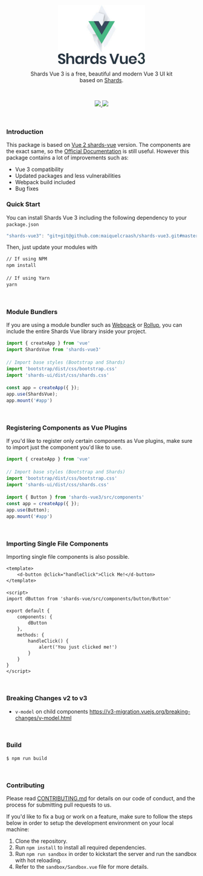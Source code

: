 <p align="center">
<img src="logo.jpg" width="230" />
</p>

<p align="center">
Shards Vue 3 is a free, beautiful and modern Vue 3 UI kit <br /> based on <a href="https://github.com/designrevision/shards-ui">Shards</a>.
</p>

<br />

<p align="center">
  <a href="#">
    <img src="https://img.shields.io/badge/License-MIT-brightgreen.svg" />
  </a>
  <a href="https://twitter.com/designrevision">
    <img src="https://img.shields.io/twitter/follow/DesignRevision.svg?style=social&label=Follow" />
  </a>
</p>

<br />


### Introduction
This package is based on [Vue 2 shards-vue](https://github.com/DesignRevision/shards-vue) version. The components are the exact same, so the [Official Documentation](https://designrevision.com/docs/shards-vue) is still useful.
However this package contains a lot of improvements such as:
 - Vue 3 compatibility
 - Updated packages and less vulnerabilities
 - Webpack build included
 - Bug fixes


### Quick Start

You can install Shards Vue 3 including the following dependency to your `package.json`

```js
"shards-vue3": "git+git@github.com:maiquelcraash/shards-vue3.git#master"
```
Then, just update your modules with
```bash
// If using NPM
npm install

// If using Yarn
yarn
```

<br />

### Module Bundlers

If you are using a module bundler such as [Webpack](https://webpack.js.org/) or [Rollup](https://rollupjs.org/), you can include the entire Shards Vue library inside your project.

```javascript
import { createApp } from 'vue'
import ShardsVue from 'shards-vue3'

// Import base styles (Bootstrap and Shards)
import 'bootstrap/dist/css/bootstrap.css'
import 'shards-ui/dist/css/shards.css'

const app = createApp({ });
app.use(ShardsVue);
app.mount('#app')
```

<br />

### Registering Components as Vue Plugins

If you'd like to register only certain components as Vue plugins, make sure to import just the component you'd like to use.

```javascript
import { createApp } from 'vue'

// Import base styles (Bootstrap and Shards)
import 'bootstrap/dist/css/bootstrap.css'
import 'shards-ui/dist/css/shards.css'

import { Button } from 'shards-vue3/src/components'
const app = createApp({ });
app.use(Button);
app.mount('#app')

```

<br />

### Importing Single File Components

Importing single file components is also possible.

```vue
<template>
    <d-button @click="handleClick">Click Me!</d-button>
</template>

<script>
import dButton from 'shards-vue/src/components/button/Button'

export default {
    components: {
        dButton
    },
    methods: {
        handleClick() {
            alert('You just clicked me!')
        }
    }
}
</script>
```

<br />

### Breaking Changes v2 to v3
 - `v-model` on child components https://v3-migration.vuejs.org/breaking-changes/v-model.html

<br />

### Build

```
$ npm run build
```

<br />

### Contributing

Please read [CONTRIBUTING.md](CONTRIBUTING.md) for details on our code of conduct, and the process for submitting pull requests to us.

If you'd like to fix a bug or work on a feature, make sure to follow the steps below in order to setup the development environment on your local machine:

1. Clone the repository.
2. Run `npm install` to install all required dependencies.
3. Run `npm run sandbox` in order to kickstart the server and run the sandbox with hot reloading.
4. Refer to the `sandbox/Sandbox.vue` file for more details.

<br />
